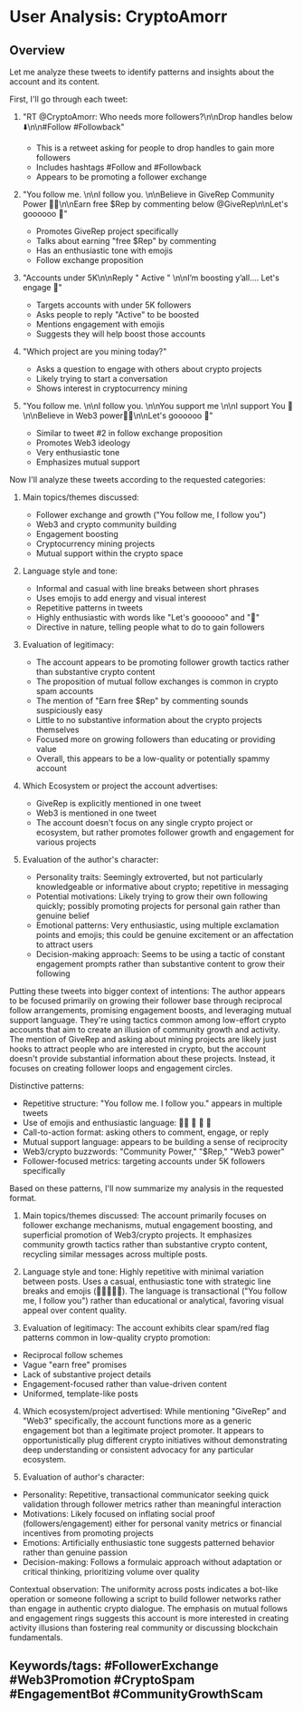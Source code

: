 # User Analysis: CryptoAmorr

## Overview

<think>
Let me analyze these tweets to identify patterns and insights about the account and its content.

First, I'll go through each tweet:

1. "RT @CryptoAmorr: Who needs more followers?\n\nDrop  handles below ⬇️\n\n#Follow #Followback"
   - This is a retweet asking for people to drop handles to gain more followers
   - Includes hashtags #Follow and #Followback
   - Appears to be promoting a follower exchange

2. "You follow me. \n\nI follow you. \n\nBelieve in GiveRep Community Power 🔋💪\n\nEarn free $Rep by commenting below @GiveRep\n\nLet's goooooo 🚀"
   - Promotes GiveRep project specifically
   - Talks about earning "free $Rep" by commenting
   - Has an enthusiastic tone with emojis
   - Follow exchange proposition

3. "Accounts under 5K\n\nReply \" Active \" \n\nI’m boosting y’all.... Let's engage 💯"
   - Targets accounts with under 5K followers
   - Asks people to reply "Active" to be boosted
   - Mentions engagement with emojis
   - Suggests they will help boost those accounts

4. "Which project are you mining today?"
   - Asks a question to engage with others about crypto projects
   - Likely trying to start a conversation
   - Shows interest in cryptocurrency mining

5. "You follow me. \n\nI follow you. \n\nYou support me \n\nI support You 💓\n\nBelieve in Web3 power🔋💪\n\nLet's goooooo 🚀"
   - Similar to tweet #2 in follow exchange proposition
   - Promotes Web3 ideology
   - Very enthusiastic tone
   - Emphasizes mutual support

Now I'll analyze these tweets according to the requested categories:

1. Main topics/themes discussed:
   - Follower exchange and growth ("You follow me, I follow you")
   - Web3 and crypto community building
   - Engagement boosting
   - Cryptocurrency mining projects
   - Mutual support within the crypto space

2. Language style and tone:
   - Informal and casual with line breaks between short phrases
   - Uses emojis to add energy and visual interest
   - Repetitive patterns in tweets
   - Highly enthusiastic with words like "Let's goooooo" and "🚀"
   - Directive in nature, telling people what to do to gain followers

3. Evaluation of legitimacy:
   - The account appears to be promoting follower growth tactics rather than substantive crypto content
   - The proposition of mutual follow exchanges is common in crypto spam accounts
   - The mention of "Earn free $Rep" by commenting sounds suspiciously easy
   - Little to no substantive information about the crypto projects themselves
   - Focused more on growing followers than educating or providing value
   - Overall, this appears to be a low-quality or potentially spammy account

4. Which Ecosystem or project the account advertises:
   - GiveRep is explicitly mentioned in one tweet
   - Web3 is mentioned in one tweet
   - The account doesn't focus on any single crypto project or ecosystem, but rather promotes follower growth and engagement for various projects

5. Evaluation of the author's character:
   - Personality traits: Seemingly extroverted, but not particularly knowledgeable or informative about crypto; repetitive in messaging
   - Potential motivations: Likely trying to grow their own following quickly; possibly promoting projects for personal gain rather than genuine belief
   - Emotional patterns: Very enthusiastic, using multiple exclamation points and emojis; this could be genuine excitement or an affectation to attract users
   - Decision-making approach: Seems to be using a tactic of constant engagement prompts rather than substantive content to grow their following

Putting these tweets into bigger context of intentions:
The author appears to be focused primarily on growing their follower base through reciprocal follow arrangements, promising engagement boosts, and leveraging mutual support language. They're using tactics common among low-effort crypto accounts that aim to create an illusion of community growth and activity. The mention of GiveRep and asking about mining projects are likely just hooks to attract people who are interested in crypto, but the account doesn't provide substantial information about these projects. Instead, it focuses on creating follower loops and engagement circles.

Distinctive patterns:
- Repetitive structure: "You follow me. I follow you." appears in multiple tweets
- Use of emojis and enthusiastic language: 🔋💪 💓 🚀 💯
- Call-to-action format: asking others to comment, engage, or reply
- Mutual support language: appears to be building a sense of reciprocity
- Web3/crypto buzzwords: "Community Power," "$Rep," "Web3 power"
- Follower-focused metrics: targeting accounts under 5K followers specifically

Based on these patterns, I'll now summarize my analysis in the requested format.
</think>

1. Main topics/themes discussed:
The account primarily focuses on follower exchange mechanisms, mutual engagement boosting, and superficial promotion of Web3/crypto projects. It emphasizes community growth tactics rather than substantive crypto content, recycling similar messages across multiple posts.

2. Language style and tone:
Highly repetitive with minimal variation between posts. Uses a casual, enthusiastic tone with strategic line breaks and emojis (🔋💪🚀💓💯). The language is transactional ("You follow me, I follow you") rather than educational or analytical, favoring visual appeal over content quality.

3. Evaluation of legitimacy:
The account exhibits clear spam/red flag patterns common in low-quality crypto promotion:
- Reciprocal follow schemes
- Vague "earn free" promises
- Lack of substantive project details
- Engagement-focused rather than value-driven content
- Uniformed, template-like posts

4. Which ecosystem/project advertised:
While mentioning "GiveRep" and "Web3" specifically, the account functions more as a generic engagement bot than a legitimate project promoter. It appears to opportunistically plug different crypto initiatives without demonstrating deep understanding or consistent advocacy for any particular ecosystem.

5. Evaluation of author's character:
- Personality: Repetitive, transactional communicator seeking quick validation through follower metrics rather than meaningful interaction
- Motivations: Likely focused on inflating social proof (followers/engagement) either for personal vanity metrics or financial incentives from promoting projects
- Emotions: Artificially enthusiastic tone suggests patterned behavior rather than genuine passion
- Decision-making: Follows a formulaic approach without adaptation or critical thinking, prioritizing volume over quality

Contextual observation:
The uniformity across posts indicates a bot-like operation or someone following a script to build follower networks rather than engage in authentic crypto dialogue. The emphasis on mutual follows and engagement rings suggests this account is more interested in creating activity illusions than fostering real community or discussing blockchain fundamentals.

Keywords/tags: #FollowerExchange #Web3Promotion #CryptoSpam #EngagementBot #CommunityGrowthScam
---
